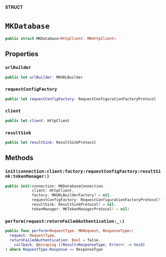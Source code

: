 **STRUCT**

# `MKDatabase`

```swift
public struct MKDatabase<HttpClient: MKHttpClient>
```

## Properties
### `urlBuilder`

```swift
public let urlBuilder: MKURLBuilder
```

### `requestConfigFactory`

```swift
public let requestConfigFactory: RequestConfigurationFactoryProtocol
```

### `client`

```swift
public let client: HttpClient
```

### `resultSink`

```swift
public let resultSink: ResultSinkProtocol
```

## Methods
### `init(connection:client:factory:requestConfigFactory:resultSink:tokenManager:)`

```swift
public init(connection: MKDatabaseConnection,
            client: HttpClient,
            factory: MKURLBuilderFactory? = nil,
            requestConfigFactory: RequestConfigurationFactoryProtocol? = nil,
            resultSink: ResultSinkProtocol? = nil,
            tokenManager: MKTokenManagerProtocol? = nil)
```

### `perform(request:returnFailedAuthentication:_:)`

```swift
public func perform<RequestType: MKRequest, ResponseType>(
  request: RequestType,
  returnFailedAuthentication: Bool = false,
  _ callback: @escaping ((Result<ResponseType, Error>) -> Void)
) where RequestType.Response == ResponseType
```
